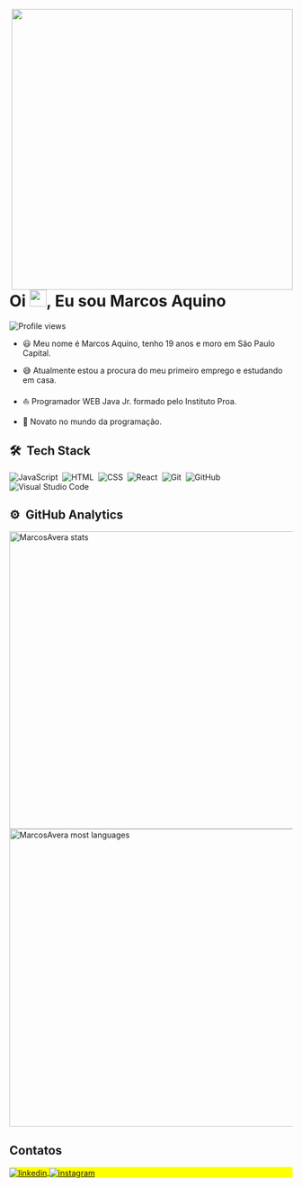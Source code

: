 <img align="right" height="500em" src="https://raw.githubusercontent.com/gist/MarcosAvera/0a929693342b668bf8dc1c897e439d77/raw/4989d866da74a4f31ed17f877707fa436832395e/Githubcard.svg" /> </p>
<h1 align="left">Oi <img src="https://raw.githubusercontent.com/kaueMarques/kaueMarques/master/hi.gif" height="30px">, Eu sou Marcos Aquino</h1>
<p align="left"> <img src="https://komarev.com/ghpvc/?username=MarcosAvera&color=yellow" alt="Profile views" /> </p>

- 😃 Meu nome é Marcos Aquino, tenho 19 anos e moro em São Paulo Capital.

- 😅 Atualmente estou a procura do meu primeiro emprego e estudando em casa.

- ⛵ Programador WEB Java Jr. formado pelo Instituto Proa.

- 💖 Novato no mundo da programação.

## 🛠 &nbsp;Tech Stack

![JavaScript](https://img.shields.io/badge/-JavaScript-05122A?style=flat&logo=javascript)&nbsp;
![HTML](https://img.shields.io/badge/-HTML-05122A?style=flat&logo=HTML5)&nbsp;
![CSS](https://img.shields.io/badge/-CSS-05122A?style=flat&logo=CSS3&logoColor=1572B6)&nbsp;
![React](https://img.shields.io/badge/-React-05122A?style=flat&logo=react)&nbsp;
![Git](https://img.shields.io/badge/-Git-05122A?style=flat&logo=git)&nbsp;
![GitHub](https://img.shields.io/badge/-GitHub-05122A?style=flat&logo=github)&nbsp;
![Visual Studio Code](https://img.shields.io/badge/-Visual%20Studio%20Code-05122A?style=flat&logo=visual-studio-code&logoColor=007ACC)&nbsp;

## ⚙️ &nbsp;GitHub Analytics

<p align="left">
<img width="530em" src="https://github-readme-stats.vercel.app/api?username=MarcosAvera&show_icons=true&theme=radical" alt="MarcosAvera stats"/>
<img width="530em" src="https://github-readme-stats.vercel.app/api/top-langs/?username=MarcosAvera&layout=compact&theme=radical" alt="MarcosAvera most languages"/>
</p>

## Contatos
<p align="left" style="background:yellow">
<a href="https://linkedin.com/in/Marcos Aquino" target="_blank">
  <img align="center" src="https://img.shields.io/badge/-Marcos Aquino-05122A?style=flat&logo=linkedin" alt="linkedin"/>
<a href="https://instagram.com/marquin_aquino" target="_blank">
 <img align="center" src="https://img.shields.io/badge/-MarcosAquino-05122A?style=flat&logo=instagram" alt="instagram"/>

